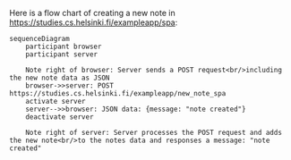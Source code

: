 Here is a flow chart of creating a new note in https://studies.cs.helsinki.fi/exampleapp/spa:

```mermaid
sequenceDiagram
    participant browser
    participant server

    Note right of browser: Server sends a POST request<br/>including the new note data as JSON
    browser->>server: POST https://studies.cs.helsinki.fi/exampleapp/new_note_spa
    activate server
    server-->>browser: JSON data: {message: "note created"}
    deactivate server

    Note right of server: Server processes the POST request and adds the new note<br/>to the notes data and responses a message: "note created"

```
